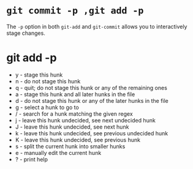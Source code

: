   # `git commit -p ,git add -p`

The `-p` option in both `git-add` and `git-commit` allows you to interactively stage changes.

# git add -p  

- y - stage this hunk  
- n - do not stage this hunk  
- q - quit; do not stage this hunk or any of the remaining ones  
- a - stage this hunk and all later hunks in the file
- d - do not stage this hunk or any of the later hunks in the file
- g - select a hunk to go to
- / - search for a hunk matching the given regex
- j - leave this hunk undecided, see next undecided hunk
- J - leave this hunk undecided, see next hunk
- k - leave this hunk undecided, see previous undecided hunk
- K - leave this hunk undecided, see previous hunk
- s - split the current hunk into smaller hunks
- e - manually edit the current hunk
- ? - print help








